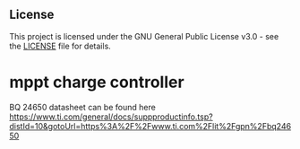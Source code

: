 ## License  
This project is licensed under the GNU General Public License v3.0 - see the [LICENSE](LICENSE) file for details.

# mppt charge controller
BQ 24650 datasheet can be found here https://www.ti.com/general/docs/suppproductinfo.tsp?distId=10&gotoUrl=https%3A%2F%2Fwww.ti.com%2Flit%2Fgpn%2Fbq24650
